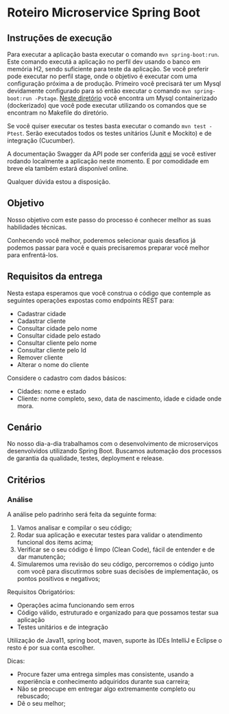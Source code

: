 # Roteiro Microservice Spring Boot

## Instruções de execução

Para executar a aplicação basta executar o comando ```mvn spring-boot:run```. Este comando executá a aplicação no perfil dev usando o banco em memória H2, sendo suficiente para teste da aplicação. Se você preferir pode executar no perfil stage, onde o objetivo é executar com uma configuração próxima a de produção. Primeiro você precisará ter um Mysql devidamente configurado para só então executar o comando ```mvn spring-boot:run -Pstage```. [Neste diretório](/mysql-docker) você encontra um Mysql containerizado (dockerizado) que você pode executar utilizando os comandos que se encontram no Makefile do diretório. 

Se você quiser executar os testes basta executar o comando ```mvn test -Ptest```. Serão executados todos os testes unitários (Junit e Mockito) e de integração (Cucumber). 

A documentação Swagger da API pode ser conferida [aqui](http://localhost:8080/swagger-ui.html) se você estiver rodando localmente a aplicação neste momento. E por comodidade em breve ela também estará disponível online. 

Qualquer dúvida estou a disposição.

## Objetivo

Nosso objetivo com este passo do processo é conhecer melhor as suas habilidades técnicas.

Conhecendo você melhor, poderemos selecionar quais desafios já podemos passar para você e quais precisaremos preparar você melhor para enfrentá-los.

## Requisitos da entrega

Nesta estapa esperamos que você construa o código que contemple as seguintes operações expostas como endpoints REST para:

* Cadastrar cidade
* Cadastrar cliente
* Consultar cidade pelo nome
* Consultar cidade pelo estado
* Consultar cliente pelo nome
* Consultar cliente pelo Id
* Remover cliente
* Alterar o nome do cliente

Considere o cadastro com dados básicos: 
* Cidades: nome e estado
* Cliente: nome completo, sexo, data de nascimento, idade e cidade onde mora.

## Cenário

No nosso dia-a-dia trabalhamos com o desenvolvimento de microserviços desenvolvidos utilizando Spring Boot. Buscamos automação dos processos de garantia da qualidade, testes, deployment e release.

## Critérios


### Análise

A análise pelo padrinho será feita da seguinte forma:

1) Vamos analisar e compilar o seu código;
2) Rodar sua aplicação e executar testes para validar o atendimento funcional dos items acima;
3) Verificar se o seu código é limpo (Clean Code), fácil de entender e de dar manutenção;
4) Simularemos uma revisão do seu código, percorremos o código junto com você para discutirmos sobre suas decisões de implementação, os pontos positivos e negativos;


Requisitos Obrigatórios:
* Operações acima funcionando sem erros
* Código válido, estruturado e organizado para que possamos testar sua aplicação
* Testes unitários e de integração

Utilização de Java11, spring boot, maven, suporte às IDEs IntelliJ e Eclipse o resto é por sua conta escolher.

Dicas:
* Procure fazer uma entrega simples mas consistente, usando a experiência e conhecimento adquiridos durante sua carreira;
* Não se preocupe em entregar algo extremamente completo ou rebuscado;
* Dê o seu melhor;
